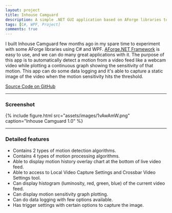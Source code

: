 ```yaml
---
layout: project
title: Inhouse Camguard
description: A simple .NET GUI application based on AForge libraries to analyze motion, capture image and perform data logging from a live webcam feed.
tags: [C#, WPF, Project]
comments: true
---
```


I built Inhouse Camguard few months ago in my spare time to experiment with some AForge libraries using C# and WPF. [AForge.NET Framework](http://www.aforgenet.com/framework/) is easy to use, and we can do many great applications with it. The purpose of this app is to automatically detect a motion from a video feed like a webcam video while plotting a continuous graph showing the sensitivity of that motion. This app can do some data logging and it's able to capture a static image of the video when the motion sensitivity hits the threshold.

<a href="https://github.com/heiswayi/inhousecamguard" class="button big">Source Code on GitHub</a>

<hr class="break">

### Screenshot

{% include figure.html src="assets/images/1vAwAmW.png" caption="Inhouse Camguard 1.0" %}

<hr class="break">

### Detailed features

- Contains 2 types of motion detection algorithms.
- Contains 4 types of motion processing algorithms.
- Able to display motion history overlay chart at the bottom of live video feed.
- Able to access to Local Video Capture Settings and Crossbar Video Settings tool.
- Can display histogram (luminosity, red, green, blue) of the current video feed.
- Can display motion sensitivity graph plotting.
- Can do data logging with few options available.
- Has trigger settings with certain options to capture the image.